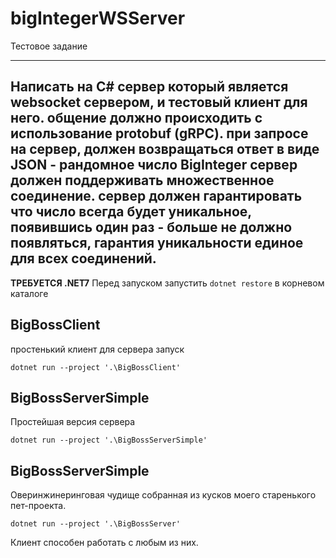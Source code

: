# bigIntegerWSServer
Тестовое задание

---

Написать на C# сервер который является websocket сервером, и тестовый клиент для него. общение должно происходить с использование protobuf (gRPC).
при запросе на сервер, должен возвращаться ответ в виде JSON - рандомное число BigInteger
сервер должен поддерживать множественное соединение.
сервер должен гарантировать что число всегда будет уникальное, появившись один раз - больше не должно появляться, гарантия уникальности единое для всех соединений.
---
**ТРЕБУЕТСЯ .NET7**
Перед запуском запустить 
`dotnet restore` в корневом каталоге

## BigBossClient 
простенький клиент для сервера
запуск 

`dotnet run --project '.\BigBossClient'`

## BigBossServerSimple
Простейшая версия сервера

`dotnet run --project '.\BigBossServerSimple'`

## BigBossServerSimple
Оверинжинеринговая чудище собранная из кусков моего старенького пет-проекта.

`dotnet run --project '.\BigBossServer'`

Клиент способен работать с любым из них.

